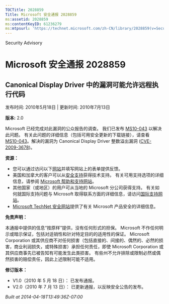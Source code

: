 ```yaml
---
TOCTitle: 2028859
Title: Microsoft 安全通报 2028859
ms:assetid: 2028859
ms:contentKeyID: 61236279
ms:mtpsurl: 'https://technet.microsoft.com/zh-CN/library/2028859(v=Security.10)'
---
```


Security Advisory

Microsoft 安全通报 2028859
==========================

Canonical Display Driver 中的漏洞可能允许远程执行代码
-----------------------------------------------------

发布时间: 2010年5月18日 | 更新时间: 2010年7月13日

**版本:** 2.0

Microsoft 已经完成对此漏洞的公众报告的调查。 我们已发布 [MS10-043](http://go.microsoft.com/fwlink/?linkid=194164) 以解决此问题。 有关此问题的详细信息（包括可用安全更新的下载链接），请查看 [MS10-043](http://go.microsoft.com/fwlink/?linkid=194164)。解决的漏洞为 Canonical Display Driver 整数溢出漏洞 ([CVE-2009-3678](http://www.cve.mitre.org/cgi-bin/cvename.cgi?name=cve-2009-3678))。

**资源：**

-   您可以通过访问以下[网站](https://support.microsoft.com/common/survey.aspx?scid=sw;en;1257&amp;showpage=1&amp;ws=technet&amp;sd=tech)并填写网站上的表单提供反馈。
-   美国和加拿大的客户可以从[安全支持](http://go.microsoft.com/fwlink/?linkid=21131)获得技术支持。 有关可用支持选项的详细信息，请参阅 [Microsoft 帮助和支持网站](http://support.microsoft.com)。
-   其他国家（或地区）的用户可从当地的 Microsoft 分公司获得支持。 有关如何就国际支持问题与 Microsoft 取得联系方面的详细信息，请访问[国际支持网站](http://go.microsoft.com/fwlink/?linkid=21155)。
-   [Microsoft TechNet 安全网站](http://go.microsoft.com/fwlink/?linkid=21132)提供了有关 Microsoft 产品安全的详细信息。

**免责声明：**

本通报中提供的信息“按原样”提供，没有任何形式的担保。 Microsoft 不作任何明示或暗示保证，包括对适销性和针对特定目的的适用性的保证。 Microsoft Corporation 或其供应商不对任何损害（包括直接的、间接的、偶然的、必然的损害，商业利润损失，或特殊损害）承担任何责任，即使 Microsoft Corporation 或其供应商事先已被告知有可能发生此类损害。 有些州不允许排除或限制必然或偶然损害的赔偿责任，因此上述限制可能不适用。

**修订版本：**

-   V1.0（2010 年 5 月 18 日）： 已发布通报。
-   V2.0（2010 年 7 月 13 日）： 已更新通报，以反映安全公告的发布。

*Built at 2014-04-18T13:49:36Z-07:00*
